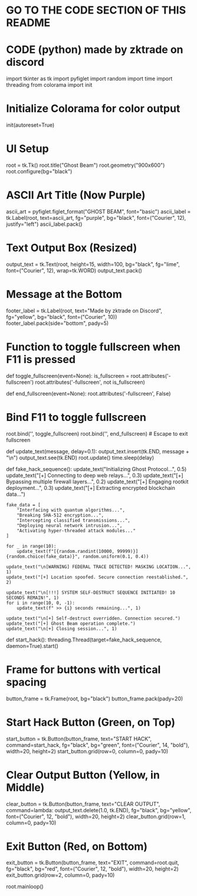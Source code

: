# GO TO THE CODE SECTION OF THIS README


# CODE (python) made by zktrade on discord

import tkinter as tk
import pyfiglet
import random
import time
import threading
from colorama import init

# Initialize Colorama for color output
init(autoreset=True)

# UI Setup
root = tk.Tk()
root.title("Ghost Beam")
root.geometry("900x600")
root.configure(bg="black")

# ASCII Art Title (Now Purple)
ascii_art = pyfiglet.figlet_format("GHOST BEAM", font="basic")
ascii_label = tk.Label(root, text=ascii_art, fg="purple", bg="black", font=("Courier", 12), justify="left")
ascii_label.pack()

# Text Output Box (Resized)
output_text = tk.Text(root, height=15, width=100, bg="black", fg="lime", font=("Courier", 12), wrap=tk.WORD)
output_text.pack()

# Message at the Bottom
footer_label = tk.Label(root, text="Made by zktrade on Discord", fg="yellow", bg="black", font=("Courier", 10))
footer_label.pack(side="bottom", pady=5)

# Function to toggle fullscreen when F11 is pressed
def toggle_fullscreen(event=None):
    is_fullscreen = root.attributes('-fullscreen')
    root.attributes('-fullscreen', not is_fullscreen)

def end_fullscreen(event=None):
    root.attributes('-fullscreen', False)

# Bind F11 to toggle fullscreen
root.bind('<F11>', toggle_fullscreen)
root.bind('<Escape>', end_fullscreen)  # Escape to exit fullscreen

def update_text(message, delay=0.1):
    output_text.insert(tk.END, message + "\n")
    output_text.see(tk.END)
    root.update()
    time.sleep(delay)

def fake_hack_sequence():
    update_text("Initializing Ghost Protocol...", 0.5)
    update_text("[+] Connecting to deep web relays...", 0.3)
    update_text("[+] Bypassing multiple firewall layers...", 0.2)
    update_text("[+] Engaging rootkit deployment...", 0.3)
    update_text("[+] Extracting encrypted blockchain data...")
    
    fake_data = [
        "Interfacing with quantum algorithms...",
        "Breaking SHA-512 encryption...",
        "Intercepting classified transmissions...",
        "Deploying neural network intrusion...",
        "Activating hyper-threaded attack modules..."
    ]
    
    for _ in range(10):
        update_text(f"[{random.randint(10000, 99999)}] {random.choice(fake_data)}", random.uniform(0.1, 0.4))
    
    update_text("\n[WARNING] FEDERAL TRACE DETECTED! MASKING LOCATION...", 1)
    update_text("[+] Location spoofed. Secure connection reestablished.", 2)
    
    update_text("\n[!!!] SYSTEM SELF-DESTRUCT SEQUENCE INITIATED! 10 SECONDS REMAIN!", 1)
    for i in range(10, 0, -1):
        update_text(f" >> {i} seconds remaining...", 1)
    
    update_text("\n[+] Self-destruct overridden. Connection secured.")
    update_text("[+] Ghost Beam operation complete.")
    update_text("\n[+] Closing session...", 1)

def start_hack():
    threading.Thread(target=fake_hack_sequence, daemon=True).start()

# Frame for buttons with vertical spacing
button_frame = tk.Frame(root, bg="black")
button_frame.pack(pady=20)

# Start Hack Button (Green, on Top)
start_button = tk.Button(button_frame, text="START HACK", command=start_hack, fg="black", bg="green", font=("Courier", 14, "bold"), width=20, height=2)
start_button.grid(row=0, column=0, pady=10)

# Clear Output Button (Yellow, in Middle)
clear_button = tk.Button(button_frame, text="CLEAR OUTPUT", command=lambda: output_text.delete(1.0, tk.END), fg="black", bg="yellow", font=("Courier", 12, "bold"), width=20, height=2)
clear_button.grid(row=1, column=0, pady=10)

# Exit Button (Red, on Bottom)
exit_button = tk.Button(button_frame, text="EXIT", command=root.quit, fg="black", bg="red", font=("Courier", 12, "bold"), width=20, height=2)
exit_button.grid(row=2, column=0, pady=10)

root.mainloop()
